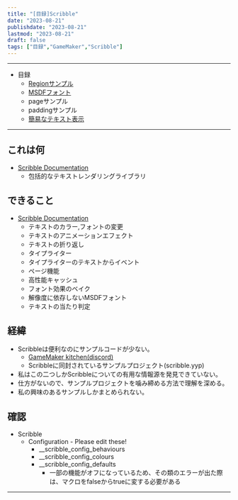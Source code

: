 ```yaml
---
title: "[目録]Scribble"
date: "2023-08-21"
publishdate: "2023-08-21"
lastmod: "2023-08-21"
draft: false
tags: ["目録","GameMaker","Scribble"]
---
```


---
- 目録
	- [Regionサンプル](https://aosjmi.github.io/content/post/scribble-region/)
	- [MSDFフォント](https://aosjmi.github.io/content/post/msdf01/)
	- pageサンプル
	- paddingサンプル
	- [簡易なテキスト表示](https://aosjmi.github.io/content/post/scribble-easy/)

---
## これは何
- [Scribble Documentation](https://www.jujuadams.com/Scribble/#/latest/features)
	- 包括的なテキストレンダリングライブラリ
## できること
- [Scribble Documentation](https://www.jujuadams.com/Scribble/#/latest/features)
	- テキストのカラー,フォントの変更
	- テキストのアニメーションエフェクト
	- テキストの折り返し
	- タイプライター
	- タイプライターのテキストからイベント
	- ページ機能
	- 高性能キャッシュ
	- フォント効果のベイク
	- 解像度に依存しないMSDFフォント
	- テキストの当たり判定
## 経緯
- Scribbleは便利なのにサンプルコードが少ない。
	- [GameMaker kitchen(discord)](https://discord.gg/8krYCqr)
	- Scribbleに同封されているサンプルプロジェクト(scribble.yyp)
- 私はこの二つしかScribbleについての有用な情報源を発見できていない。
- 仕方がないので、サンプルプロジェクトを噛み締める方法で理解を深める。
- 私の興味のあるサンプルしかまとめられない。
## 確認
- Scribble
	- Configuration - Please edit these!
		-  __scribble_config_behaviours
		-  __scribble_config_colours
		-  __scribble_config_defaults
			- 一部の機能がオフになっているため、その類のエラーが出た際は、マクロをfalseからtrueに変する必要がある

- ---

